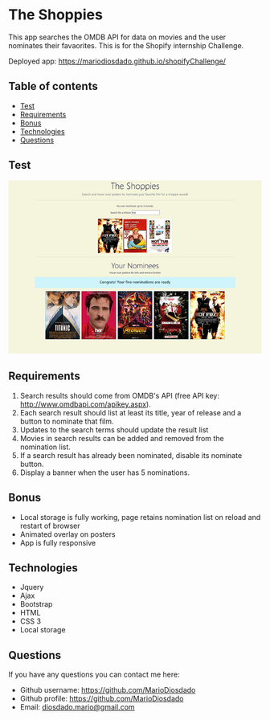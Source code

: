# The Shoppies 


This app searches the OMDB API for data on movies and the user nominates their favaorites. This is for the Shopify internship Challenge.

Deployed app: https://mariodiosdado.github.io/shopifyChallenge/

## Table of contents

* [Test](#test)
* [Requirements](#requirements)
* [Bonus](#bonus)
* [Technologies](#technologies)
* [Questions](#questions)
            

## Test


![Image of test](assets/shop.jpg)

## Requirements

1. Search results should come from OMDB's API (free API key: http://www.omdbapi.com/apikey.aspx).
2. Each search result should list at least its title, year of release and a button to nominate that film.
3. Updates to the search terms should update the result list
4. Movies in search results can be added and removed from the nomination list.
5. If a search result has already been nominated, disable its nominate button.
6. Display a banner when the user has 5 nominations.

## Bonus

* Local storage is fully working, page retains nomination list on reload and restart of browser
* Animated overlay on posters
* App is fully responsive

## Technologies

* Jquery
* Ajax
* Bootstrap
* HTML
* CSS 3
* Local storage


## Questions

If you have any questions you can contact me here:

* Github username: https://github.com/MarioDiosdado
* Github profile: https://github.com/MarioDiosdado
* Email: diosdado.mario@gmail.com


            